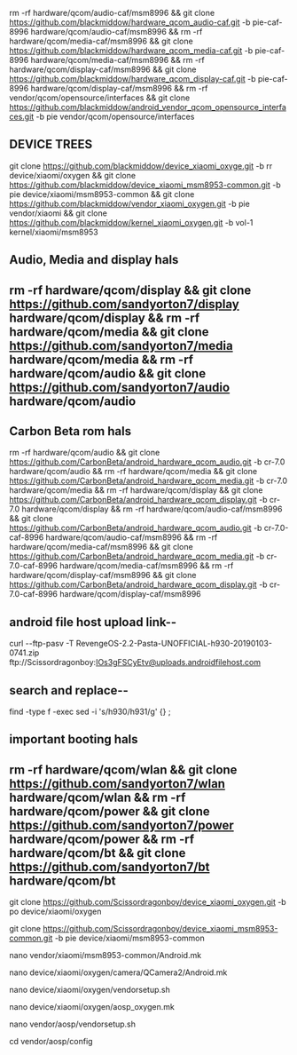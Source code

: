 rm -rf hardware/qcom/audio-caf/msm8996 && git clone https://github.com/blackmiddow/hardware_qcom_audio-caf.git -b pie-caf-8996 hardware/qcom/audio-caf/msm8996 && rm -rf hardware/qcom/media-caf/msm8996 && git clone https://github.com/blackmiddow/hardware_qcom_media-caf.git -b pie-caf-8996 hardware/qcom/media-caf/msm8996 && 
rm -rf hardware/qcom/display-caf/msm8996 && git clone https://github.com/blackmiddow/hardware_qcom_display-caf.git -b pie-caf-8996 hardware/qcom/display-caf/msm8996 && rm -rf vendor/qcom/opensource/interfaces && git clone https://github.com/blackmiddow/android_vendor_qcom_opensource_interfaces.git -b pie vendor/qcom/opensource/interfaces 

## DEVICE TREES ##
git clone https://github.com/blackmiddow/device_xiaomi_oxyge.git -b rr device/xiaomi/oxygen && git clone https://github.com/blackmiddow/device_xiaomi_msm8953-common.git -b pie device/xiaomi/msm8953-common && git clone https://github.com/blackmiddow/vendor_xiaomi_oxygen.git -b pie vendor/xiaomi && git clone https://github.com/blackmiddow/kernel_xiaomi_oxygen.git -b vol-1 kernel/xiaomi/msm8953

## Audio, Media and display hals ## 

## rm -rf hardware/qcom/display && git clone https://github.com/sandyorton7/display hardware/qcom/display && rm -rf hardware/qcom/media && git clone https://github.com/sandyorton7/media hardware/qcom/media && rm -rf hardware/qcom/audio && git clone https://github.com/sandyorton7/audio hardware/qcom/audio ##

## Carbon Beta rom hals ##

rm -rf hardware/qcom/audio && git clone https://github.com/CarbonBeta/android_hardware_qcom_audio.git -b cr-7.0 hardware/qcom/audio && rm -rf hardware/qcom/media && git clone https://github.com/CarbonBeta/android_hardware_qcom_media.git -b cr-7.0 hardware/qcom/media && rm -rf hardware/qcom/display && git clone https://github.com/CarbonBeta/android_hardware_qcom_display.git -b cr-7.0 hardware/qcom/display && rm -rf hardware/qcom/audio-caf/msm8996 && git clone https://github.com/CarbonBeta/android_hardware_qcom_audio.git -b cr-7.0-caf-8996 hardware/qcom/audio-caf/msm8996 && rm -rf hardware/qcom/media-caf/msm8996 && git clone https://github.com/CarbonBeta/android_hardware_qcom_media.git -b cr-7.0-caf-8996 hardware/qcom/media-caf/msm8996 && rm -rf hardware/qcom/display-caf/msm8996 && git clone https://github.com/CarbonBeta/android_hardware_qcom_display.git -b cr-7.0-caf-8996 hardware/qcom/display-caf/msm8996

## android file host upload link-- ##
curl --ftp-pasv -T RevengeOS-2.2-Pasta-UNOFFICIAL-h930-20190103-0741.zip ftp://Scissordragonboy:IOs3gFSCyEtv@uploads.androidfilehost.com


## search and replace-- ##
 find -type f -exec sed -i 's/h930/h931/g' {} \;

## important booting hals

## rm -rf hardware/qcom/wlan && git clone https://github.com/sandyorton7/wlan hardware/qcom/wlan && rm -rf hardware/qcom/power && git clone https://github.com/sandyorton7/power hardware/qcom/power && rm -rf hardware/qcom/bt && git clone https://github.com/sandyorton7/bt hardware/qcom/bt ##

git clone https://github.com/Scissordragonboy/device_xiaomi_oxygen.git -b po device/xiaomi/oxygen



git clone https://github.com/Scissordragonboy/device_xiaomi_msm8953-common.git -b pie device/xiaomi/msm8953-common












nano vendor/xiaomi/msm8953-common/Android.mk

nano device/xiaomi/oxygen/camera/QCamera2/Android.mk

nano device/xiaomi/oxygen/vendorsetup.sh

nano device/xiaomi/oxygen/aosp_oxygen.mk

nano vendor/aosp/vendorsetup.sh

cd vendor/aosp/config
